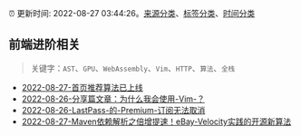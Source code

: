 :alarm_clock: 更新时间: 2022-08-27 03:44:26。[来源分类](../README.md)、[标签分类](../TAGS.md)、[时间分类](../TIMELINE.md)

## 前端进阶相关


> 关键字：`AST`、`GPU`、`WebAssembly`、`Vim`、`HTTP`、`算法`、`全栈`



- [2022-08-27-首页推荐算法已上线](https://www.v2ex.com/t/875750) 
- [2022-08-26-分享篇文章：为什么我会使用-Vim-？](https://www.v2ex.com/t/875730) 
- [2022-08-26-LastPass-的-Premium-订阅无法取消](https://www.v2ex.com/t/875722) 
- [2022-08-27-Maven依赖解析之倍增提速！eBay-Velocity实践的开源新算法](https://toutiao.io/k/16gmrqr) 